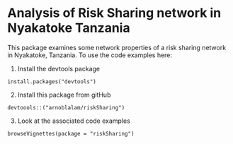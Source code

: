 Analysis of Risk Sharing network in Nyakatoke Tanzania
======================================================

This package examines some network properties of a risk sharing network
in Nyakatoke, Tanzania.  To use the code examples here:

1. Install the devtools package

```{r}
install.packages("devtools")
```

2. Install this package from gitHub

```{r}
devtoools::("arnoblalam/riskSharing")
```

3.  Look at the associated code examples

```{r}
browseVignettes(package = "riskSharing")
```